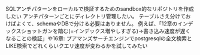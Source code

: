 <requirements>
SQLアンチパターンをローカルで検証するためのsandbox的なリポジトリを作成したい
アンチパターンごとにディレクトリ管理したい。
テーブルさえ分けておけばよくて、schemaやDBで分ける必要はありません。
例えば、「12章のインデックスショットガンを踏む(=インデックス増やしすぎる)→書き込み速度が遅くなることの検証」や16章: プアマンズサーチエンジンでpostgresqlの全文検索とLIKE検索でどれくらいクエリ速度が変わるかを試してみたい
</requirements>